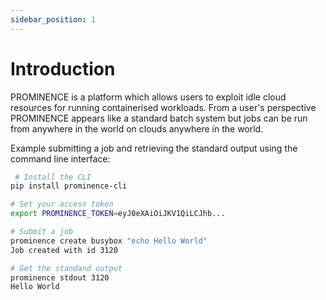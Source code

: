 ```yaml
---
sidebar_position: 1
---
```


# Introduction

PROMINENCE is a platform which allows users to exploit idle cloud resources for running containerised workloads. From a user's perspective PROMINENCE appears like a standard batch system but jobs can be run from anywhere in the world on clouds anywhere in the world.

Example submitting a job and retrieving the standard output using the command line interface:

```bash
 # Install the CLI
pip install prominence-cli

# Set your access token
export PROMINENCE_TOKEN=eyJ0eXAiOiJKV1QiLCJhb...

# Submit a job
prominence create busybox "echo Hello World"
Job created with id 3120

# Get the standand output
prominence stdout 3120
Hello World
```
